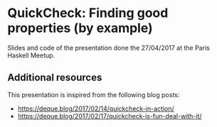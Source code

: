 # QuickCheck: Finding good properties (by example)

Slides and code of the presentation done the 27/04/2017 at the Paris Haskell Meetup.


## Additional resources

This presentation is inspired from the following blog posts:

* https://deque.blog/2017/02/14/quickcheck-in-action/
* https://deque.blog/2017/02/17/quickcheck-is-fun-deal-with-it/
